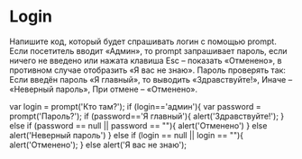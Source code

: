 # Login
Напишите код, который будет спрашивать логин с помощью prompt.
Если посетитель вводит «Админ», то prompt запрашивает пароль, если ничего не введено или нажата клавиша Esc – показать «Отменено», в противном случае отобразить «Я вас не знаю».
Пароль проверять так:
Если введён пароль «Я главный», то выводить «Здравствуйте!»,
Иначе – «Неверный пароль»,
При отмене – «Отменено».


var login = prompt('Кто там?');
if (login=='админ'){
	var password = prompt('Пароль?');
	if (password=='Я главный'){
		alert('Здравствуйте!');
    }
    else if (password == null || password == ""){
        alert('Отменено')
	}
    else alert('Неверный пароль')
}
else if (login == null || login == ""){
	alert('Отменено');
}
else alert('Я вас не знаю');
